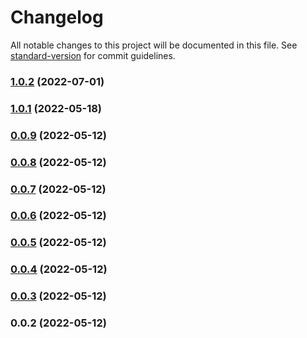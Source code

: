 # Changelog

All notable changes to this project will be documented in this file. See [standard-version](https://github.com/conventional-changelog/standard-version) for commit guidelines.

### [1.0.2](https://github.com/exoort/nuxt-cache-data/compare/v1.0.1...v1.0.2) (2022-07-01)

### [1.0.1](https://github.com/exoort/nuxt-cache-data/compare/v0.0.9...v1.0.1) (2022-05-18)

### [0.0.9](https://github.com/exoort/nuxt-cache-data/compare/v0.0.8...v0.0.9) (2022-05-12)

### [0.0.8](https://github.com/exoort/nuxt-cache-data/compare/v0.0.7...v0.0.8) (2022-05-12)

### [0.0.7](https://github.com/exoort/nuxt-cache-data/compare/v0.0.6...v0.0.7) (2022-05-12)

### [0.0.6](https://github.com/exoort/nuxt-cache-data/compare/v0.0.5...v0.0.6) (2022-05-12)

### [0.0.5](https://github.com/exoort/nuxt-cache-data/compare/v0.0.4...v0.0.5) (2022-05-12)

### [0.0.4](https://github.com/lihbr/nuxt-hue/compare/v0.0.3...v0.0.4) (2022-05-12)

### [0.0.3](https://github.com/lihbr/nuxt-hue/compare/v0.0.2...v0.0.3) (2022-05-12)

### 0.0.2 (2022-05-12)
